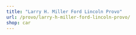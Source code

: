 ```yaml
---
title: "Larry H. Miller Ford Lincoln Provo"
url: /provo/larry-h-miller-ford-lincoln-provo/
shop: car
---
```

